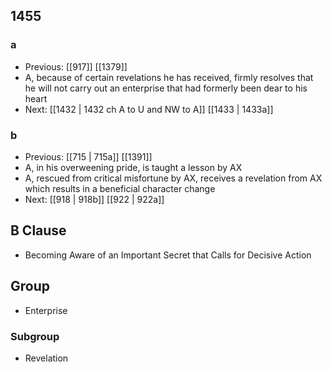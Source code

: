 ## 1455
### a
- Previous: [[917]] [[1379]] 
- A, because of certain revelations he has received, firmly resolves that he will not carry out an enterprise that had formerly been dear to his heart
- Next: [[1432 | 1432 ch A to U and NW to A]] [[1433 | 1433a]] 

### b
- Previous: [[715 | 715a]] [[1391]] 
- A, in his overweening pride, is taught a lesson by AX
- A, rescued from critical misfortune by AX, receives a revelation from AX which results in a beneficial character change
- Next: [[918 | 918b]] [[922 | 922a]] 

## B Clause
- Becoming Aware of an Important Secret that Calls for Decisive Action

## Group
- Enterprise

### Subgroup
- Revelation

